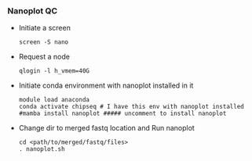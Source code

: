 ### Nanoplot QC

- Initiate a screen
  ```
  screen -S nano
  ```
- Request a node
    ```
    qlogin -l h_vmem=40G
    ```

- Initiate conda environment with nanoplot installed in it
  ```
  module load anaconda
  conda activate chipseq # I have this env with nanoplot installed
  #mamba install nanoplot ##### uncomment to install nanoplot
  ```

- Change dir to merged fastq location and Run nanoplot
  ```
  cd <path/to/merged/fastq/files>
  . nanoplot.sh
  ```
